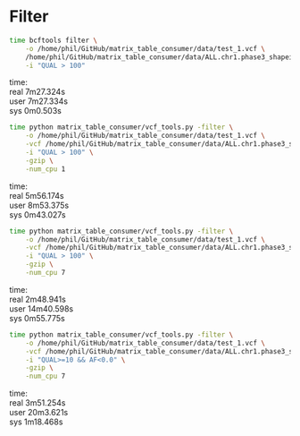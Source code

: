 # Filter

```bash
time bcftools filter \
    -o /home/phil/GitHub/matrix_table_consumer/data/test_1.vcf \
    /home/phil/GitHub/matrix_table_consumer/data/ALL.chr1.phase3_shapeit2_mvncall_integrated_v5b.20130502.genotypes.vcf.gz \
    -i "QUAL > 100"
```

time: \
real    7m27.324s \
user    7m27.334s \
sys     0m0.503s

```bash
time python matrix_table_consumer/vcf_tools.py -filter \
    -o /home/phil/GitHub/matrix_table_consumer/data/test_1.vcf \
    -vcf /home/phil/GitHub/matrix_table_consumer/data/ALL.chr1.phase3_shapeit2_mvncall_integrated_v5b.20130502.genotypes.vcf.gz \
    -i "QUAL > 100" \
    -gzip \
    -num_cpu 1
```

time: \
real    5m56.174s \
user    8m53.375s \
sys     0m43.027s

```bash
time python matrix_table_consumer/vcf_tools.py -filter \
    -o /home/phil/GitHub/matrix_table_consumer/data/test_1.vcf \
    -vcf /home/phil/GitHub/matrix_table_consumer/data/ALL.chr1.phase3_shapeit2_mvncall_integrated_v5b.20130502.genotypes.vcf.gz \
    -i "QUAL > 100" \
    -gzip \
    -num_cpu 7
```

time: \
real    2m48.941s \
user    14m40.598s \
sys     0m55.775s

```bash
time python matrix_table_consumer/vcf_tools.py -filter \
    -o /home/phil/GitHub/matrix_table_consumer/data/test_1.vcf \
    -vcf /home/phil/GitHub/matrix_table_consumer/data/ALL.chr1.phase3_shapeit2_mvncall_integrated_v5b.20130502.genotypes.vcf.gz \
    -i "QUAL>=10 && AF<0.0" \
    -gzip \
    -num_cpu 7
```

time: \
real    3m51.254s \
user    20m3.621s \
sys     1m18.468s
